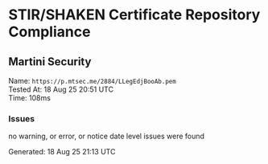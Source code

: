 # STIR/SHAKEN Certificate Repository Compliance

## Martini Security

Name: `https://p.mtsec.me/2884/LLegEdjBooAb.pem`\
Tested At: 18 Aug 25 20:51 UTC\
Time: 108ms

### Issues

no warning, or error, or notice date level issues were found

Generated: 18 Aug 25 21:13 UTC